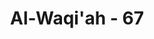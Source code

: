 ---
title: "Al-Waqi'ah - 67"
no: 67
arabic_no: ٦٧
ayah: بَلْ نَحْنُ مَحْرُوْمُوْنَ 
translation: "bahkan kami tidak mendapat hasil apa pun.”"
tafsir: "Kemudian dijelaskan oleh Allah bahwa walaupun tanaman tersebut sangat baik pertumbuhan dan buahnya yang menimbulkan harapan untuk mendatangkan keuntungan berlimpah-limpah, namun apabila Allah menghendaki lain daripada itu, maka tanaman yang diharapkan itu dapat berubah menjadi tanaman yang tidak berbuah, hampa atau terserang berbagai macam penyakit dan hama, seperti hama wereng, hama tikus, dan sebagainya, sehingga pemiliknya tertegun dan merasa sedih, karena keuntungannya dalam sekejap mata menjadi kerugian yang luar biasa. Sedang untuk membayar berbagai macam pengeluaran seperti ongkos-ongkos mencangkul, menanam, menyiram, memupuk, dan membersihkan rumput merupakan beban berat dan merugikan baginya."
---